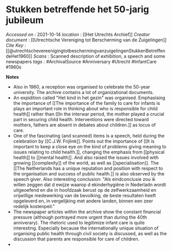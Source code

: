 # Stukken betreffende het 50-jarig jubileum

*Accessed on* : 2021-10-14
*location* : [[Het Utrechts Archief]]
*Creator document* : [[Utrechtsche Vereniging tot Berscherming van de Zuigelingen]]	
*Cite Key* : [[@utrechtschevereenigingtotbeschermingvanzuigelingenStukkenBetreffendeHet1960]]
*Scans* : Scanned description of exhibition, a speech and some newspapers
*tags* : #ArchivalSource #Anniversary #Utrecht #InfantCare #1960s 

**Notes**
- Also in 1960, a reception was organised to celebrate the 50-year university. The archive contains a lot of organizational documents.
- An expidition called "Het kind in het gezin" was organised. Emphasising the importance of [[The importance of the family to care for infants is plays an important role in thinking about who is responsible for child health]] rather than [[In the interwar period, the mother played a crucial part in securing child health. Interventions were directed toward mothers, fathers are absent in debates about children.]] as locus of care.
- One of the fascinating (and scanned) items is a speech, held during the celebration by [[C.J.W. Frijlink]]. Points out the importance of [[It is important to keep a close eye on the kind of problems giving meaning to issues relating to child health.]], changing the emphasis from [[physical health]] to [[mental health]]. And also raised the issues involved with growing [[complexity]] of the world, as well as [[specialisation]]. The [[The Netherlands has a unique reputation and position with respect to the organisation and success of public health.]] is also observed by the speech giver. Also interesting conclusion: "Als eindconclusie zou ik willen zeggen dat d ewijze waarop d ekinderhygiëne in Nederladn wordt uitgeoefend en die in hoofdzaak berust op de zelfwerkzaamheid en vrijwillige medewerking van de bevolking, de beste resultaten heeft opgeleverd en, in vergelijking met andere landen, binnen een zeer redelijk kostenpeil."
- The newspaper articles within the archive show the constant financial pressure (although portrayed more urgent than during the 40th anniverary). The rhetoric used to legitimize infant care is quite interesting. Especially because the internationally unique situation of organising public health through civil society is discussed, as well as the discussion that parents are responsible for care of children.
-




